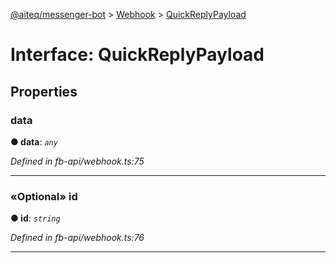 [@aiteq/messenger-bot](../README.md) > [Webhook](../modules/webhook.md) > [QuickReplyPayload](../interfaces/webhook.quickreplypayload.md)



# Interface: QuickReplyPayload


## Properties
<a id="data"></a>

###  data

**●  data**:  *`any`* 

*Defined in fb-api/webhook.ts:75*





___

<a id="id"></a>

### «Optional» id

**●  id**:  *`string`* 

*Defined in fb-api/webhook.ts:76*





___



